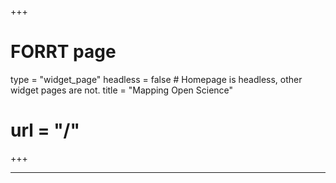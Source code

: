 +++
# FORRT page
type = "widget_page"
headless = false  # Homepage is headless, other widget pages are not.
title = "Mapping Open Science"
# url = "/"
+++

****
